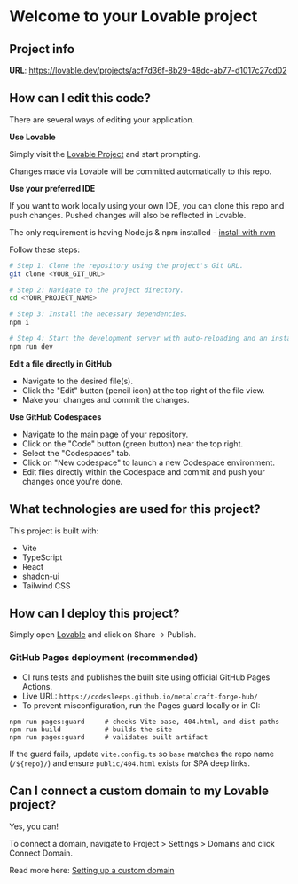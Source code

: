# Welcome to your Lovable project

## Project info

**URL**: https://lovable.dev/projects/acf7d36f-8b29-48dc-ab77-d1017c27cd02

## How can I edit this code?

There are several ways of editing your application.

**Use Lovable**

Simply visit the [Lovable Project](https://lovable.dev/projects/acf7d36f-8b29-48dc-ab77-d1017c27cd02) and start prompting.

Changes made via Lovable will be committed automatically to this repo.

**Use your preferred IDE**

If you want to work locally using your own IDE, you can clone this repo and push changes. Pushed changes will also be reflected in Lovable.

The only requirement is having Node.js & npm installed - [install with nvm](https://github.com/nvm-sh/nvm#installing-and-updating)

Follow these steps:

```sh
# Step 1: Clone the repository using the project's Git URL.
git clone <YOUR_GIT_URL>

# Step 2: Navigate to the project directory.
cd <YOUR_PROJECT_NAME>

# Step 3: Install the necessary dependencies.
npm i

# Step 4: Start the development server with auto-reloading and an instant preview.
npm run dev
```

**Edit a file directly in GitHub**

- Navigate to the desired file(s).
- Click the "Edit" button (pencil icon) at the top right of the file view.
- Make your changes and commit the changes.

**Use GitHub Codespaces**

- Navigate to the main page of your repository.
- Click on the "Code" button (green button) near the top right.
- Select the "Codespaces" tab.
- Click on "New codespace" to launch a new Codespace environment.
- Edit files directly within the Codespace and commit and push your changes once you're done.

## What technologies are used for this project?

This project is built with:

- Vite
- TypeScript
- React
- shadcn-ui
- Tailwind CSS

## How can I deploy this project?

Simply open [Lovable](https://lovable.dev/projects/acf7d36f-8b29-48dc-ab77-d1017c27cd02) and click on Share -> Publish.

### GitHub Pages deployment (recommended)

- CI runs tests and publishes the built site using official GitHub Pages Actions.
- Live URL: `https://codesleeps.github.io/metalcraft-forge-hub/`
- To prevent misconfiguration, run the Pages guard locally or in CI:

```
npm run pages:guard     # checks Vite base, 404.html, and dist paths
npm run build           # builds the site
npm run pages:guard     # validates built artifact
```

If the guard fails, update `vite.config.ts` so `base` matches the repo name
(`/${repo}/`) and ensure `public/404.html` exists for SPA deep links.

## Can I connect a custom domain to my Lovable project?

Yes, you can!

To connect a domain, navigate to Project > Settings > Domains and click Connect Domain.

Read more here: [Setting up a custom domain](https://docs.lovable.dev/tips-tricks/custom-domain#step-by-step-guide)
